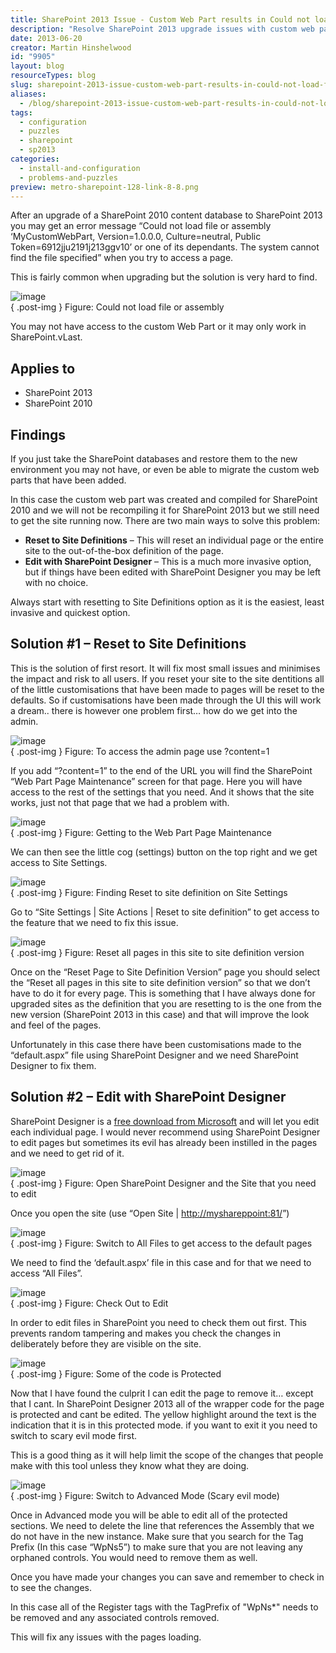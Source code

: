 ```yaml
---
title: SharePoint 2013 Issue - Custom Web Part results in Could not load file or assembly after upgrade
description: "Resolve SharePoint 2013 upgrade issues with custom web parts. Discover effective solutions to fix 'Could not load file or assembly' errors easily!"
date: 2013-06-20
creator: Martin Hinshelwood
id: "9905"
layout: blog
resourceTypes: blog
slug: sharepoint-2013-issue-custom-web-part-results-in-could-not-load-file-or-assembly-after-upgrade
aliases:
  - /blog/sharepoint-2013-issue-custom-web-part-results-in-could-not-load-file-or-assembly-after-upgrade
tags:
  - configuration
  - puzzles
  - sharepoint
  - sp2013
categories:
  - install-and-configuration
  - problems-and-puzzles
preview: metro-sharepoint-128-link-8-8.png
---
```


After an upgrade of a SharePoint 2010 content database to SharePoint 2013 you may get an error message “Could not load file or assembly ‘MyCustomWebPart, Version=1.0.0.0, Culture=neutral, Public Token=6912jju2191j213ggv10’ or one of its dependants. The system cannot find the file specified” when you try to access a page.

This is fairly common when upgrading but the solution is very hard to find.

![image](images/image2-3-3.png "image")  
{ .post-img }
Figure: Could not load file or assembly

You may not have access to the custom Web Part or it may only work in SharePoint.vLast.

## Applies to

- SharePoint 2013
- SharePoint 2010

## Findings

If you just take the SharePoint databases and restore them to the new environment you may not have, or even be able to migrate the custom web parts that have been added.

In this case the custom web part was created and compiled for SharePoint 2010 and we will not be recompiling it for SharePoint 2013 but we still need to get the site running now. There are two main ways to solve this problem:

- **Reset to Site Definitions** – This will reset an individual page or the entire site to the out-of-the-box definition of the page.
- **Edit with SharePoint Designer** – This is a much more invasive option, but if things have been edited with SharePoint Designer you may be left with no choice.

Always start with resetting to Site Definitions option as it is the easiest, least invasive and quickest option.

## Solution #1 – Reset to Site Definitions

This is the solution of first resort. It will fix most small issues and minimises the impact and risk to all users. If you reset your site to the site dentitions all of the little customisations that have been made to pages will be reset to the defaults. So if customisations have been made through the UI this will work a dream.. there is however one problem first… how do we get into the admin.

![image](images/image3-4-4.png "image")  
{ .post-img }
Figure: To access the admin page use ?content=1

If you add “?content=1” to the end of the URL you will find the SharePoint “Web Part Page Maintenance” screen for that page. Here you will have access to the rest of the settings that you need. And it shows that the site works, just not that page that we had a problem with.

![image](images/image4.png "image")  
{ .post-img }
Figure: Getting to the Web Part Page Maintenance

We can then see the little cog (settings) button on the top right and we get access to Site Settings.

![image](images/image5.png "image")  
{ .post-img }
Figure: Finding Reset to site definition on Site Settings

Go to “Site Settings | Site Actions | Reset to site definition” to get access to the feature that we need to fix this issue.

![image](images/image6.png "image")  
{ .post-img }
Figure: Reset all pages in this site to site definition version

Once on the “Reset Page to Site Definition Version” page you should select the “Reset all pages in this site to site definition version” so that we don’t have to do it for every page. This is something that I have always done for upgraded sites as the definition that you are resetting to is the one from the new version (SharePoint 2013 in this case) and that will improve the look and feel of the pages.

Unfortunately in this case there have been customisations made to the “default.aspx” file using SharePoint Designer and we need SharePoint Designer to fix them.

## Solution #2 – Edit with SharePoint Designer

SharePoint Designer is a [free download from Microsoft](http://www.microsoft.com/en-us/download/details.aspx?id=35491) and will let you edit each individual page. I would never recommend using SharePoint Designer to edit pages but sometimes its evil has already been instilled in the pages and we need to get rid of it.

![image](images/image7-5-5.png "image")  
{ .post-img }
Figure: Open SharePoint Designer and the Site that you need to edit

Once you open the site (use “Open Site | [http://myshareppoint:81/](http://myshareppoint:81/)”)

![image](images/image8-6-6.png "image")  
{ .post-img }
Figure: Switch to All Files to get access to the default pages

We need to find the ‘default.aspx’ file in this case and for that we need to access “All Files”.

![image](images/image9-7-7.png "image")  
{ .post-img }
Figure: Check Out to Edit

In order to edit files in SharePoint you need to check them out first. This prevents random tampering and makes you check the changes in deliberately before they are visible on the site.

![image](images/image10-1-1.png "image")  
{ .post-img }
Figure: Some of the code is Protected

Now that I have found the culprit I can edit the page to remove it… except that I cant. In SharePoint Designer 2013 all of the wrapper code for the page is protected and cant be edited. The yellow highlight around the text is the indication that it is in this protected mode. if you want to exit it you need to switch to scary evil mode first.

This is a good thing as it will help limit the scope of the changes that people make with this tool unless they know what they are doing.

![image](images/image11-2-2.png "image")  
{ .post-img }
Figure: Switch to Advanced Mode (Scary evil mode)

Once in Advanced mode you will be able to edit all of the protected sections. We need to delete the line that references the Assembly that we do not have in the new instance. Make sure that you search for the Tag Prefix (In this case “WpNs5”) to make sure that you are not leaving any orphaned controls. You would need to remove them as well.

Once you have made your changes you can save and remember to check in to see the changes.

In this case all of the Register tags with the TagPrefix of "WpNs\*" needs to be removed and any associated controls removed.

This will fix any issues with the pages loading.
